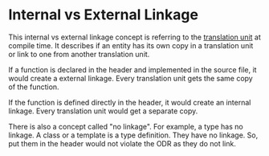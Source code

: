 # Internal vs External Linkage

This internal vs external linkage concept is referring to the [translation
unit](./translation_unit.md) at compile time. It describes if an entity has its
own copy in a translation unit or link to one from another translation unit.

If a function is declared in the header and implemented in the source file, it
would create a external linkage.  Every translation unit gets the same copy of
the function.

If the function is defined directly in the header, it would create an internal
linkage. Every translation unit would get a separate copy.

There is also a concept called "no linkage".  For example, a type has no
linkage. A class or a template is a type definition. They have no linkage.  So,
put them in the header would not violate the ODR as they do not link.
